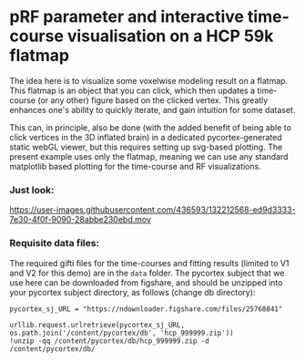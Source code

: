 # pRF parameter and interactive time-course visualisation on a HCP 59k flatmap

The idea here is to visualize some voxelwise modeling result on a flatmap. This flatmap is an object that you can click, which then updates a time-course (or any other) figure based on the clicked vertex. This greatly enhances one's ability to quickly iterate, and gain intuition for some dataset. 

This can, in principle, also be done (with the added benefit of being able to click vertices in the 3D inflated brain) in a dedicated pycortex-generated static webGL viewer, but this requires setting up svg-based plotting. The present example uses only the flatmap, meaning we can use any standard matplotlib based plotting for the time-course and RF visualizations. 

### Just look:

https://user-images.githubusercontent.com/436593/132212568-ed9d3333-7e30-4f0f-9090-28abbe230ebd.mov

### Requisite data files:

The required gifti files for the time-courses and fitting results (limited to V1 and V2 for this demo) are in the `data` folder. The pycortex subject that we use here can be downloaded from figshare, and should be unzipped into your pycortex subject directory, as follows (change db directory):

```
pycortex_sj_URL = "https://ndownloader.figshare.com/files/25768841"

urllib.request.urlretrieve(pycortex_sj_URL, os.path.join('/content/pycortex/db', 'hcp_999999.zip'))
!unzip -qq /content/pycortex/db/hcp_999999.zip -d /content/pycortex/db/
```

